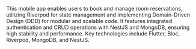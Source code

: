 This mobile app enables users to book and manage room reservations, utilizing Riverpod for state management and implementing Domain-Driven Design (DDD) for modular and scalable code. It features integrated authentication and CRUD operations with NestJS and MongoDB, ensuring high stability and performance. Key technologies include Flutter, Bloc, Riverpod, MongoDB, and NestJS.
